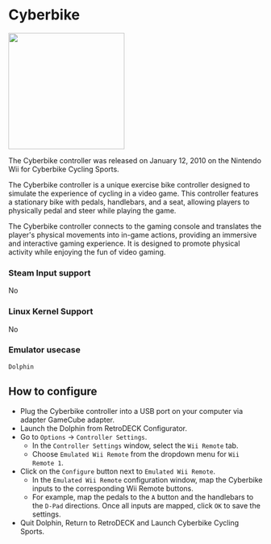 # Cyberbike

<img src="../../../wiki_images/controllers/cyberbike-controller.png" width="230">

The Cyberbike controller was released on January 12, 2010 on the Nintendo Wii for Cyberbike Cycling Sports.

The Cyberbike controller is a unique exercise bike controller designed to simulate the experience of cycling in a video game. This controller features a stationary bike with pedals, handlebars, and a seat, allowing players to physically pedal and steer while playing the game. 

The Cyberbike controller connects to the gaming console and translates the player's physical movements into in-game actions, providing an immersive and interactive gaming experience. It is designed to promote physical activity while enjoying the fun of video gaming. 



### Steam Input support

No

### Linux Kernel Support

No

### Emulator usecase

`Dolphin`

## How to configure

- Plug the Cyberbike controller into a USB port on your computer via adapter GameCube adapter.
- Launch the Dolphin from RetroDECK Configurator.
- Go to `Options` -> `Controller Settings`.
    - In the `Controller Settings` window, select the `Wii Remote` tab.
    - Choose `Emulated Wii Remote` from the dropdown menu for `Wii Remote 1`.
- Click on the `Configure` button next to `Emulated Wii Remote`.
    - In the `Emulated Wii Remote` configuration window, map the Cyberbike inputs to the corresponding Wii Remote buttons.
    - For example, map the pedals to the `A` button and the handlebars to the `D-Pad` directions.
    Once all inputs are mapped, click `OK` to save the settings.
- Quit Dolphin, Return to RetroDECK and Launch Cyberbike Cycling Sports.
